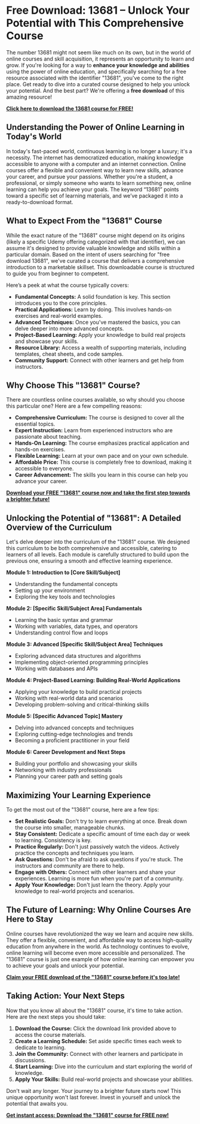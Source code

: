 # Free Download: 13681 – Unlock Your Potential with This Comprehensive Course

The number 13681 might not seem like much on its own, but in the world of online courses and skill acquisition, it represents an opportunity to learn and grow. If you're looking for a way to **enhance your knowledge and abilities** using the power of online education, and specifically searching for a free resource associated with the identifier "13681", you've come to the right place. Get ready to dive into a curated course designed to help you unlock your potential. And the best part? We're offering a **free download** of this amazing resource!

[**Click here to download the 13681 course for FREE!**](https://udemywork.com/13681)

## Understanding the Power of Online Learning in Today's World

In today's fast-paced world, continuous learning is no longer a luxury; it's a necessity. The internet has democratized education, making knowledge accessible to anyone with a computer and an internet connection. Online courses offer a flexible and convenient way to learn new skills, advance your career, and pursue your passions. Whether you're a student, a professional, or simply someone who wants to learn something new, online learning can help you achieve your goals. The keyword “13681” points toward a specific set of learning materials, and we’ve packaged it into a ready-to-download format.

## What to Expect From the "13681" Course

While the exact nature of the "13681" course might depend on its origins (likely a specific Udemy offering categorized with that identifier), we can assume it's designed to provide valuable knowledge and skills within a particular domain. Based on the intent of users searching for "free download 13681", we've curated a course that delivers a comprehensive introduction to a marketable skillset. This downloadable course is structured to guide you from beginner to competent.

Here’s a peek at what the course typically covers:

*   **Fundamental Concepts:** A solid foundation is key. This section introduces you to the core principles.
*   **Practical Applications:** Learn by doing. This involves hands-on exercises and real-world examples.
*   **Advanced Techniques:** Once you've mastered the basics, you can delve deeper into more advanced concepts.
*   **Project-Based Learning:** Apply your knowledge to build real projects and showcase your skills.
*   **Resource Library:** Access a wealth of supporting materials, including templates, cheat sheets, and code samples.
*   **Community Support:** Connect with other learners and get help from instructors.

## Why Choose This "13681" Course?

There are countless online courses available, so why should you choose this particular one? Here are a few compelling reasons:

*   **Comprehensive Curriculum:** The course is designed to cover all the essential topics.
*   **Expert Instruction:** Learn from experienced instructors who are passionate about teaching.
*   **Hands-On Learning:** The course emphasizes practical application and hands-on exercises.
*   **Flexible Learning:** Learn at your own pace and on your own schedule.
*   **Affordable Price:** This course is completely free to download, making it accessible to everyone.
*   **Career Advancement:** The skills you learn in this course can help you advance your career.

[**Download your FREE "13681" course now and take the first step towards a brighter future!**](https://udemywork.com/13681)

## Unlocking the Potential of "13681": A Detailed Overview of the Curriculum

Let's delve deeper into the curriculum of the "13681" course. We designed this curriculum to be both comprehensive and accessible, catering to learners of all levels. Each module is carefully structured to build upon the previous one, ensuring a smooth and effective learning experience.

**Module 1: Introduction to [Core Skill/Subject]**

*   Understanding the fundamental concepts
*   Setting up your environment
*   Exploring the key tools and technologies

**Module 2: [Specific Skill/Subject Area] Fundamentals**

*   Learning the basic syntax and grammar
*   Working with variables, data types, and operators
*   Understanding control flow and loops

**Module 3: Advanced [Specific Skill/Subject Area] Techniques**

*   Exploring advanced data structures and algorithms
*   Implementing object-oriented programming principles
*   Working with databases and APIs

**Module 4: Project-Based Learning: Building Real-World Applications**

*   Applying your knowledge to build practical projects
*   Working with real-world data and scenarios
*   Developing problem-solving and critical-thinking skills

**Module 5: [Specific Advanced Topic] Mastery**

*   Delving into advanced concepts and techniques
*   Exploring cutting-edge technologies and trends
*   Becoming a proficient practitioner in your field

**Module 6: Career Development and Next Steps**

*   Building your portfolio and showcasing your skills
*   Networking with industry professionals
*   Planning your career path and setting goals

## Maximizing Your Learning Experience

To get the most out of the "13681" course, here are a few tips:

*   **Set Realistic Goals:** Don't try to learn everything at once. Break down the course into smaller, manageable chunks.
*   **Stay Consistent:** Dedicate a specific amount of time each day or week to learning. Consistency is key.
*   **Practice Regularly:** Don't just passively watch the videos. Actively practice the concepts and techniques you learn.
*   **Ask Questions:** Don't be afraid to ask questions if you're stuck. The instructors and community are there to help.
*   **Engage with Others:** Connect with other learners and share your experiences. Learning is more fun when you're part of a community.
*   **Apply Your Knowledge:** Don't just learn the theory. Apply your knowledge to real-world projects and scenarios.

## The Future of Learning: Why Online Courses Are Here to Stay

Online courses have revolutionized the way we learn and acquire new skills. They offer a flexible, convenient, and affordable way to access high-quality education from anywhere in the world. As technology continues to evolve, online learning will become even more accessible and personalized. The "13681" course is just one example of how online learning can empower you to achieve your goals and unlock your potential.

[**Claim your FREE download of the "13681" course before it's too late!**](https://udemywork.com/13681)

## Taking Action: Your Next Steps

Now that you know all about the "13681" course, it's time to take action. Here are the next steps you should take:

1.  **Download the Course:** Click the download link provided above to access the course materials.
2.  **Create a Learning Schedule:** Set aside specific times each week to dedicate to learning.
3.  **Join the Community:** Connect with other learners and participate in discussions.
4.  **Start Learning:** Dive into the curriculum and start exploring the world of knowledge.
5.  **Apply Your Skills:** Build real-world projects and showcase your abilities.

Don't wait any longer. Your journey to a brighter future starts now! This unique opportunity won't last forever. Invest in yourself and unlock the potential that awaits you.

[**Get instant access: Download the "13681" course for FREE now!**](https://udemywork.com/13681)
